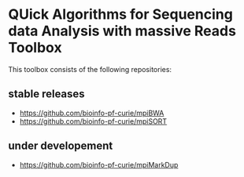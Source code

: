 # QUick Algorithms for Sequencing data Analysis with massive Reads Toolbox

This toolbox consists of the following repositories:

## stable releases

* https://github.com/bioinfo-pf-curie/mpiBWA
* https://github.com/bioinfo-pf-curie/mpiSORT

## under developement

* https://github.com/bioinfo-pf-curie/mpiMarkDup
